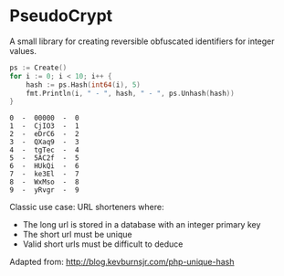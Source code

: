 PseudoCrypt
===========

A small library for creating reversible obfuscated identifiers for integer values.

```go
ps := Create()
for i := 0; i < 10; i++ {
    hash := ps.Hash(int64(i), 5)
    fmt.Println(i, " - ", hash, " - ", ps.Unhash(hash))
}
```

```
0  -  00000  -  0
1  -  CjIO3  -  1
2  -  eDrC6  -  2
3  -  QXaq9  -  3
4  -  tgTec  -  4
5  -  5AC2f  -  5
6  -  HUkQi  -  6
7  -  ke3El  -  7
8  -  WxMso  -  8
9  -  yRvgr  -  9
```

Classic use case: URL shorteners where:
* The long url is stored in a database with an integer primary key
* The short url must be unique
* Valid short urls must be difficult to deduce

Adapted from: http://blog.kevburnsjr.com/php-unique-hash